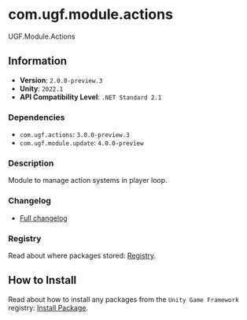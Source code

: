 # com.ugf.module.actions

UGF.Module.Actions

## Information

- **Version**: `2.0.0-preview.3`
- **Unity**: `2022.1`
- **API Compatibility Level**: `.NET Standard 2.1`

### Dependencies

- `com.ugf.actions`: `3.0.0-preview.3`
- `com.ugf.module.update`: `4.0.0-preview`


### Description

Module to manage action systems in player loop.

### Changelog

- [Full changelog](changelog.md)

### Registry

Read about where packages stored: [Registry](https://github.com/unity-game-framework/organization/blob/main/docs/registry.md).

## How to Install

Read about how to install any packages from the `Unity Game Framework` registry: [Install Package](https://github.com/unity-game-framework/organization/blob/main/docs/install-packages.md).
